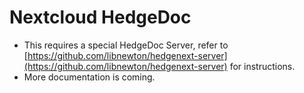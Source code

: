 # Nextcloud HedgeDoc

- This requires a special HedgeDoc Server, refer to [https://github.com/libnewton/hedgenext-server](https://github.com/libnewton/hedgenext-server) for instructions.
- More documentation is coming.
